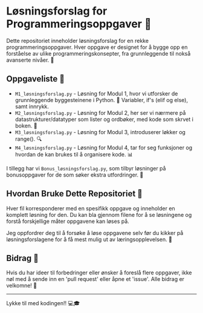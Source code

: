 # Løsningsforslag for Programmeringsoppgaver 🌟

Dette repositoriet inneholder løsningsforslag for en rekke programmeringsoppgaver. Hver oppgave er designet for å bygge opp en forståelse av ulike programmeringskonsepter, fra grunnleggende til nokså avanserte nivåer. 🚀

## Oppgaveliste 📝

- `M1_løsningsforslag.py` - Løsning for Modul 1, hvor vi utforsker de grunnleggende byggesteinene i Python. 🐍 Variabler, if's (elif og else), samt innrykk. 
- `M2_løsningsforslag.py` - Løsning for Modul 2, her ser vi nærmere på datastrukturer/datatyper som lister og ordbøker, med kode som skrvet i boken. 🧱
- `M3_løsningsforslag.py` - Løsning for Modul 3, introduserer løkker og range(). 🔍
- `M4_løsningsforslag.py` - Løsning for Modul 4, tar for seg funksjoner og hvordan de kan brukes til å organisere kode. 📊

I tillegg har vi `Bonus_løsningsforslag.py`, som tilbyr løsninger på bonusoppgaver for de som søker ekstra utfordringer. 🌟

## Hvordan Bruke Dette Repositoriet 🤔

Hver fil korresponderer med en spesifikk oppgave og inneholder en komplett løsning for den. Du kan bla gjennom filene for å se løsningene og forstå forskjellige måter oppgavene kan løses på.

Jeg oppfordrer deg til å forsøke å løse oppgavene selv før du kikker på løsningsforslagene for å få mest mulig ut av læringsopplevelsen. 💪

## Bidrag 🤝

Hvis du har ideer til forbedringer eller ønsker å foreslå flere oppgaver, ikke nøl med å sende inn en 'pull request' eller åpne et 'issue'. Alle bidrag er velkomne! 🙌

---

Lykke til med kodingen!! 💻🎓
